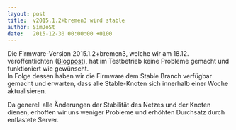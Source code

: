 ```yaml
---
layout: post
title:  v2015.1.2+bremen3 wird stable
author: SimJoSt
date:   2015-12-30 00:00:00 +0100
---
```

Die Firmware-Version 2015.1.2+bremen3, welche wir am 18.12. veröffentlichten ([Blogpost](http://bremen.freifunk.net/blog/2015/12/20/v2015-1-2-bremen3-und-firmwareschema-umstellung.html)), hat im Testbetrieb keine Probleme gemacht und funktioniert wie gewünscht.  
In Folge dessen haben wir die Firmware dem Stable Branch verfügbar gemacht und erwarten, dass alle Stable-Knoten sich innerhalb einer Woche aktualisieren.

Da generell alle Änderungen der Stabilität des Netzes und der Knoten dienen, erhoffen wir uns weniger Probleme und erhöhten Durchsatz durch entlastete Server.
